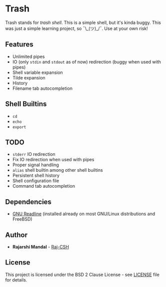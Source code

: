 # Trash

Trash stands for *trash shell*. This is a simple shell, but it's kinda buggy. This was just a simple learning project, so ¯\\\_(ツ)\_/¯. Use at your own risk!

## Features

 - Unlimited pipes
 - IO (only `stdin` and `stdout` as of now) redirection (buggy when used with pipes)
 - Shell variable expansion
 - Tilde expansion
 - History
 - Filename tab autocompletion
 
## Shell Builtins

 - `cd`
 - `echo`
 - `export`

## TODO

 - `stderr` IO redirection
 - Fix IO redirection when used with pipes
 - Proper signal handling
 - `alias` shell builtin among other shell builtins
 - Persistent shell history
 - Shell configuration file
 - Command tab autocompletion

## Dependencies

- [GNU Readline](https://tiswww.case.edu/php/chet/readline/rltop.html) (installed already on most GNU/Linux distributions and FreeBSD)

## Author

- **Rajarshi Mandal** - [Raj-CSH](https://github.com/Raj-CSH)

## License

This project is licensed under the BSD 2 Clause License - see [LICENSE](https://raw.githubusercontent.com/Raj-CSH/trash-shell/master/LICENSE) file for details.
